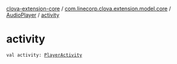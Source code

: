 [clova-extension-core](../../index.md) / [com.linecorp.clova.extension.model.core](../index.md) / [AudioPlayer](index.md) / [activity](./activity.md)

# activity

`val activity: `[`PlayerActivity`](../-player-activity/index.md)
